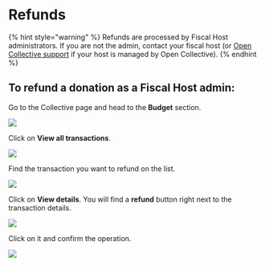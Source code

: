 # Refunds

{% hint style="warning" %}
Refunds are processed by Fiscal Host administrators. If you are not the admin, contact your fiscal host (or [Open Collective support](https://opencollective.com/contact) if your host is managed by Open Collective).
{% endhint %}

## **To refund a donation as a Fiscal Host admin:**

Go to the Collective page and head to the **Budget** section.

![](../.gitbook/assets/fiscal-hosts-refunds\_budget-section\_2019-11-25.png)

Click on **View all transactions**.

![](../.gitbook/assets/fiscal-hosts\_refunds\_view-all-transactions\_2019-11-25.png)

Find the transaction you want to refund on the list.

![](../.gitbook/assets/fiscal-hosts\_refunds\_all-transactions\_2019-11-25.png)

Click on **View details**. You will find a **refund** button right next to the transaction details.

![](../.gitbook/assets/fiscal-hosts\_refunds\_view-details\_2019-11-25.gif)

Click on it and confirm the operation.

![](../.gitbook/assets/fiscal-hosts\_refunds\_view-details\_confirm\_2019-11-25.gif)
